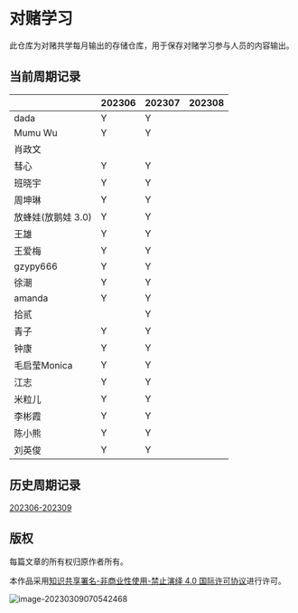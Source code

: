 # 对赌学习

此仓库为对赌共学每月输出的存储仓库，用于保存对赌学习参与人员的内容输出。

## 当前周期记录

|                    | 202306 | 202307 | 202308 |
| ------------------ | ------ | ------ | ------ |
| dada               |  Y      |   Y     |        |
| Mumu Wu            |  Y      |    Y   |        |
| 肖政文             |        |        |        |
| 彗心               |  Y      |  Y      |        |
| 班晓宇             |  Y      |   Y     |        |
| 周坤琳             |  Y      |    Y    |        |
| 放蜂娃(放鹅娃 3.0) |  Y      |     Y  |        |
| 王雄               |  Y      |  Y      |        |
| 王爱梅             | Y       |   Y     |        |
| gzypy666          | Y      |    Y   |        |
| 徐潮              | Y      |    Y   |        |
| amanda            | Y       |   Y    |        |
| 拾贰              |        |   Y    |        |
| 青子              | Y       |  Y      |        |
| 钟康              | Y      |   Y     |        |
| 毛启莹Monica      | Y       |   Y     |        |
| 江志              | Y      |  Y      |        |
| 米粒儿            | Y      | Y |        |
| 李彬霞            |  Y     |   Y     |        |
| 陈小熊            |  Y      |   Y     |        |
| 刘英俊            | Y      | Y |        |

## 历史周期记录

[202306-202309](./202306-202309/00.202306-202309.md)

## 版权

每篇文章的所有权归原作者所有。

本作品采用<a rel="license" href="http://creativecommons.org/licenses/by-nc-nd/4.0/">知识共享署名-非商业性使用-禁止演绎 4.0 国际许可协议</a>进行许可。

![image-20230309070542468](https://github.com/coding-newbies-group/programming-co_creation-docs/blob/main/README.assets/image-20230309070542468.png)